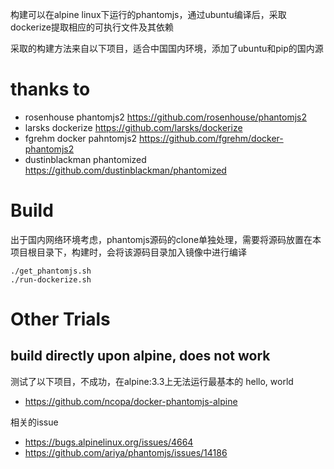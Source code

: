 构建可以在alpine linux下运行的phantomjs，通过ubuntu编译后，采取dockerize提取相应的可执行文件及其依赖

采取的构建方法来自以下项目，适合中国国内环境，添加了ubuntu和pip的国内源

# thanks to
* rosenhouse phantomjs2 https://github.com/rosenhouse/phantomjs2
* larsks dockerize https://github.com/larsks/dockerize 
* fgrehm docker pahntomjs2 https://github.com/fgrehm/docker-phantomjs2
* dustinblackman phantomized https://github.com/dustinblackman/phantomized

# Build
出于国内网络环境考虑，phantomjs源码的clone单独处理，需要将源码放置在本项目根目录下，构建时，会将该源码目录加入镜像中进行编译

```
./get_phantomjs.sh
./run-dockerize.sh
```

# Other Trials
## build directly upon alpine, does not work
测试了以下项目，不成功，在alpine:3.3上无法运行最基本的 hello, world
- https://github.com/ncopa/docker-phantomjs-alpine

相关的issue
- https://bugs.alpinelinux.org/issues/4664
- https://github.com/ariya/phantomjs/issues/14186

